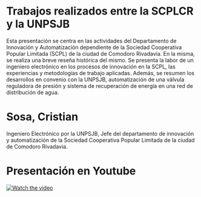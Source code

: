 # Trabajos realizados entre la SCPLCR y la UNPSJB
Esta presentación se centra en las actividades del Departamento de Innovación y Automatización dependiente de la Sociedad Cooperativa Popular Limitada (SCPL) de la ciudad de Comodoro Rivadavia. En la misma, se realiza una breve reseña histórica del mismo. Se presenta la labor de un ingeniero electrónico en los procesos de innovación en la SCPL, las experiencias y metodologías de trabajo aplicadas. Además, se resumen los desarrollos en convenio con la UNPSJB, automatización de una válvula reguladora de presión y sistema de recuperación de energía en una red de distribución de agua. 

# Sosa, Cristian
Ingeniero Electrónico por la UNPSJB, Jefe del departamento de innovación y automatización de la Sociedad Cooperativa Popular Limitada de la ciudad de Comodoro Rivadavia. 

# Presentación en Youtube
 [![Watch the video](https://img.youtube.com/vi/FKQylIMVZLw/maxresdefault.jpg)](https://www.youtube.com/watch?v=FKQylIMVZLw)